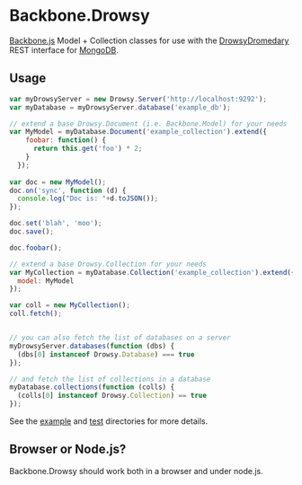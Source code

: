 Backbone.Drowsy
===============

[Backbone.js](http://backbonejs.org/) Model + Collection classes for use with the 
[DrowsyDromedary](https://github.com/zuk/DrowsyDromedary) REST interface for [MongoDB](http://www.mongodb.org/).


Usage
-----

```js
var myDrowsyServer = new Drowsy.Server('http://localhost:9292');
var myDatabase = myDrowsyServer.database('example_db');

// extend a base Drowsy.Document (i.e. Backbone.Model) for your needs
var MyModel = myDatabase.Document('example_collection').extend({
    foobar: function() {
      return this.get('foo') * 2;
    }
  });
  
var doc = new MyModel();
doc.on('sync', function (d) {
  console.log("Doc is: "+d.toJSON());
});

doc.set('blah', 'moo');
doc.save();

doc.foobar();

// extend a base Drowsy.Collection for your needs
var MyCollection = myDatabase.Collection('example_collection').extend({
  model: MyModel
});

var coll = new MyCollection();
coll.fetch();


// you can also fetch the list of databases on a server
myDrowsyServer.databases(function (dbs) {
  (dbs[0] instanceof Drowsy.Database) === true
});

// and fetch the list of collections in a database
myDatabase.collections(function (colls) {
  (colls[0] instanceof Drowsy.Collection) == true
});
```

See the [example](https://github.com/zuk/Backbone.Drowsy/tree/master/example) and [test](https://github.com/zuk/Backbone.Drowsy/tree/master/test)
directories for more details.


Browser or Node.js?
-------------------

Backbone.Drowsy should work both in a browser and under node.js.


